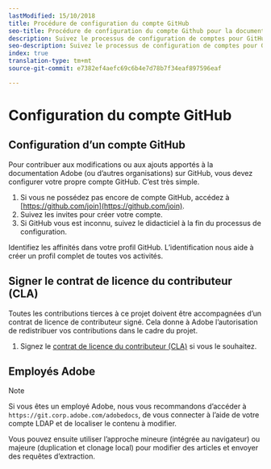 ```yaml
---
lastModified: 15/10/2018
title: Procédure de configuration du compte GitHub
seo-title: Procédure de configuration du compte Github pour la documentation Adobe Experience Cloud
description: Suivez le processus de configuration de comptes pour GitHub nécessaire pour apporter du contenu à la documentation Adobe.
seo-description: Suivez le processus de configuration de comptes pour GitHub nécessaire pour apporter du contenu à la documentation Adobe.
index: true
translation-type: tm+mt
source-git-commit: e7382ef4aefc69c6b4e7d78b7f34eaf897596eaf

---
```



# Configuration du compte GitHub

## Configuration d’un compte GitHub

Pour contribuer aux modifications ou aux ajouts apportés à la documentation Adobe (ou d’autres organisations) sur GitHub, vous devez configurer votre propre compte GitHub. C’est très simple.

1. Si vous ne possédez pas encore de compte GitHub, accédez à [https://github.com/join](https://github.com/join).
1. Suivez les invites pour créer votre compte.
1. Si GitHub vous est inconnu, suivez le didacticiel à la fin du processus de configuration.

Identifiez les affinités dans votre profil GitHub. L’identification nous aide à créer un profil complet de toutes vos activités.

## Signer le contrat de licence du contributeur (CLA)

Toutes les contributions tierces à ce projet doivent être accompagnées d’un contrat de licence de contributeur signé. Cela donne à Adobe l’autorisation de redistribuer vos contributions dans le cadre du projet.

1. Signez le [contrat de licence du contributeur (CLA)](http://opensource.adobe.com/cla.html) si vous le souhaitez.

## Employés Adobe

>[!NOTE]
>
>Si vous êtes un employé Adobe, nous vous recommandons d’accéder à `https://git.corp.adobe.com/adobedocs`, de vous connecter à l’aide de votre compte LDAP et de localiser le contenu à modifier.
>
>Vous pouvez ensuite utiliser l’approche mineure (intégrée au navigateur) ou majeure (duplication et clonage local) pour modifier des articles et envoyer des requêtes d’extraction.
